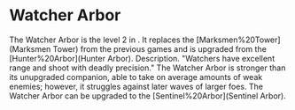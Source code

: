 # Watcher Arbor

The Watcher Arbor is the level 2 in . It replaces the [Marksmen%20Tower](Marksmen Tower) from the previous games and is upgraded from the [Hunter%20Arbor](Hunter Arbor).
Description.
"Watchers have excellent range and shoot with deadly precision."
The Watcher Arbor is stronger than its unupgraded companion, able to take on average amounts of weak enemies; however, it struggles against later waves of larger foes.
The Watcher Arbor can be upgraded to the [Sentinel%20Arbor](Sentinel Arbor).